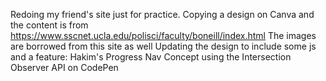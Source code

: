 Redoing my friend's site just for practice.
Copying a design on Canva and the content is from https://www.sscnet.ucla.edu/polisci/faculty/boneill/index.html
The images are borrowed from this site as well
Updating the design to include some js and a feature:
Hakim's Progress Nav Concept using the Intersection Observer API on CodePen

